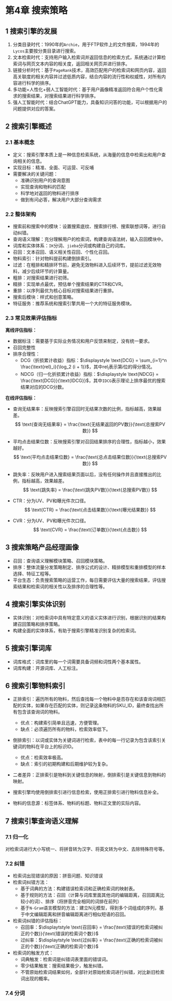 # 第4章 搜索策略

## 1 搜索引擎的发展

1. 分类目录时代：1990年的`Archie`，用于FTP软件上的文件搜索，1994年的`Lycos`主要按分类目录进行搜索。
2. 文本检索时代：支持用户输入检索词并返回信息的检索方式，系统通过计算检索词与网页文本内容的相关度，返回相关网页并进行排序。
3. 链接分析时代：基于`PageRank`技术，高效匹配用户的检索词和网页内容，返回高关联度的相关内容并过滤低质内容，结合内容的流行性和权威性，对所有内容进行科学的排序。
4. 多功能+人性化+弱人工智能时代：基于用户画像精准返回符合用户个性化需求的搜索结果，对搜索结果进行科学排序。
5. 强人工智能时代：结合ChatGPT能力，具备知识问答的功能，可以根据用户的问题提供对应的答案。

## 2 搜索引擎概述

### 2.1 基本概念

- 定义：搜索引擎本质上是一种信息检索系统，从海量的信息中检索出和用户查询相关的信息。
- 实现目标：精准、全面、可运营、可反哺
- 需要解决的关键问题：
  - 准确识别用户的查询意图
  - 实现查询和物料的匹配
  - 科学地对返回的物料进行排序
  - 做到有问必答，解决用户大部分查询需求

### 2.2 整体架构

- 搜索前和搜索中的模块：设置搜索底纹、搜索排行榜、搜索联想词等，进行自动纠错。
- 查询语义理解：充分理解用户的检索词，构建查询语法树，输入召回模块中。
- 词库和实体体系：`IK`分词、`jieba`分词或构建自己的词库。
- 召回：文本召回、语义相关性召回、个性化召回。
- 物料索引：针对物料提前构建倒排索引。
- 过滤：在粗排和精排环节前，避免无效物料进入后续环节，提前过滤无效物料，减少后续环节的计算量。
- 粗排：对搜索结果进行初筛。
- 精排：实现单点最优，预估单个搜索结果的CTR和CVR。
- 重排：以序列最优为核心目标对搜索结果进行重排。
- 搜索后模块：样式和创意策略。
- 特征服务：推荐系统和搜索引擎共用一个大的特征服务模块。

### 2.3 常见效果评估指标

**离线评估指标：**
- 数据标注：需要基于实际业务情况和用户反馈来制定，没有统一要求。
- 召回完整性
- 排序合理性：
  - DCG（折损累计收益）指标：$\displaystyle \text{DCG} = \sum_{i=1}^n \frac{\text{rel}_i}{\log_2 (i + 1)}$，其中$\text{rel}_i$表示第$i$位的得分情况。
  - NDCG（归一化折损累计收益）指标：$\displaystyle \text{NDCG} = \frac{\text{DCG}}{\text{IDCG}}$，其中`IDCG`表示理论上排序最优的搜索结果对应的DCG分数。

**在线评估指标：**
- 查询无结果率：反映搜索引擎召回时无结果次数的比例，指标越高，效果越差。
$$
\text{查询无结果率} = \frac{\text{无结果返回的PV数}}{\text{总搜索PV数}}
$$

- 平均点击结果位数：反映搜索引擎对召回结果排序的合理性，指标越小，效果越好。
$$
\text{平均点击结果位数} = \frac{\text{总点击结果位数}}{\text{总搜索PV数}}
$$

- 跳失率：反映用户进入搜索结果页面以后，没有任何操作并且直接推出的比例，指标越高，效果越差。
$$
\text{跳失率} = \frac{\text{跳失PV数}}{\text{总搜索PV数}}
$$

- CTR：分为UV、PV和曝光件次口径。
$$
\text{CTR} = \frac{\text{点击结果数}}{\text{曝光结果数}}
$$

- CVR：分为UV、PV和曝光件次口径。
$$
\text{CVR} = \frac{\text{订单数}}{\text{点击数}}
$$

## 3 搜索策略产品经理画像

- 召回：查询语义理解模块策略、召回模块策略。
- 排序：整体流量分发策略制定、排序公式的设计、精排模型和重排模型的样本选择、特征工程等。
- 平台生态：负责搜索策略的运营工作，每日需要评估大量的搜索结果，评估搜索结果和检索词的相关性以及排序的合理性等。

## 4 搜索引擎实体识别

- 实体识别：对检索词中具有特定意义的语义实体进行识别，根据识别的结果构建召回策略和排序策略。
- 构建全面的实体体系，有助于搜索引擎精准识别复杂的检索词。

## 5 搜索引擎词库

- 词库格式：词库里的每一个词需要具备词频和词性两个基本属性。
- 词库构建：开源词库、人工标注。

## 6 搜索引擎物料索引

- 正排索引：遍历所有的物料，然后查找每一个物料中是否存在和该查询词相匹配的实体，如果存在匹配的实体，则记录这条物料的SKU_ID，最终查找出所有包含该查询词的物料。
  - 优点：构建索引简单且迅速，方便管理。
  - 缺点：必须遍历所有的物料，检索效率低下。
- 倒排索引：以词或实体为关键词进行检索，表中的每一行记录为包含该索引关键词的物料在平台上的标识ID。
  - 优点：检索效率极高。
  - 缺点：索引的初期构建和后期维护较为复杂。

- 二者差异：正排索引是物料到关键信息的映射，倒排索引是关键信息到物料的映射。
- 搜索引擎均使用倒排索引进行信息检索，使用正排索引进行物料信息补全。
- 物料的信息源：标签体系、物料的标题、物料正文里的实际内容。

## 7 搜索引擎查询语义理解

### 7.1 归一化

对检索词进行大小写统一、将拼音转为汉字、将英文转为中文、去除特殊符号等。

### 7.2 纠错

- 检索词出现错误的原因：拼音问题、知识错误
- 检索词纠错方法：
  - 基于词典的方法：构建错误检索词和正确检索词的映射表。
  - 基于规则的方法：召回（计算与词库里面其他词的编辑距离，召回距离比较小的词）、排序（将拼音完全相同的词排在前列）
  - 基于`N-Gram`语言模型的方法：建立N元模型，得到多个词组成的序列，基于中文编辑距离和拼音编辑距离进行相似短语的召回。
- 检索词纠错的评估指标：
  - 召回率：$\displaytstyle \text{召回率} = \frac{\text{错误的检索词被纠正的个数}}{\text{错误的检索词个数}}$
  - 过纠率：$\displaytstyle \text{过纠率} = \frac{\text{正确的检索词被纠正的个数}}{\text{正确的检索词个数}}$
- 检索词的触发方式：
  - 词典触发：检索词是纠错词表里面的错误词。
  - 零少结果触发：搜索结果极少，触发纠错。
  - 不管原始检索词结果如何，全部针对原始检索词进行纠错，对比新旧检索词出现的概率。

### 7.4 分词


